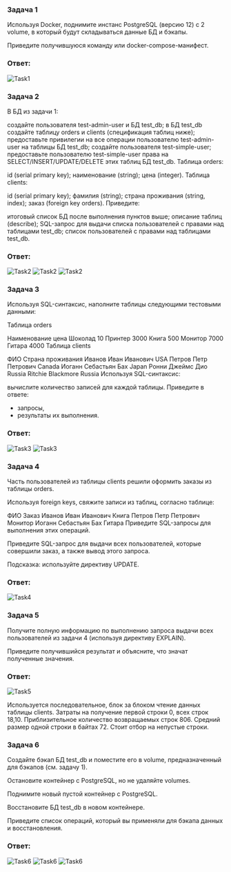 ### Задача 1
Используя Docker, поднимите инстанс PostgreSQL (версию 12) c 2 volume, в который будут складываться данные БД и бэкапы.

Приведите получившуюся команду или docker-compose-манифест.

### Ответ:

![Task1](/lesson06_01/task1.png "Задание 1")

### Задача 2
В БД из задачи 1:

создайте пользователя test-admin-user и БД test_db;
в БД test_db создайте таблицу orders и clients (спeцификация таблиц ниже);
предоставьте привилегии на все операции пользователю test-admin-user на таблицы БД test_db;
создайте пользователя test-simple-user;
предоставьте пользователю test-simple-user права на SELECT/INSERT/UPDATE/DELETE этих таблиц БД test_db.
Таблица orders:

id (serial primary key);
наименование (string);
цена (integer).
Таблица clients:

id (serial primary key);
фамилия (string);
страна проживания (string, index);
заказ (foreign key orders).
Приведите:

итоговый список БД после выполнения пунктов выше;
описание таблиц (describe);
SQL-запрос для выдачи списка пользователей с правами над таблицами test_db;
список пользователей с правами над таблицами test_db.

### Ответ:

![Task2](/lesson06_01/task2_1.png "Задание 2")
![Task2](/lesson06_01/task2_2.png "Задание 2")
![Task2](/lesson06_01/task2_2.png "Задание 2")

### Задача 3
Используя SQL-синтаксис, наполните таблицы следующими тестовыми данными:

Таблица orders

Наименование	цена
Шоколад	10
Принтер	3000
Книга	500
Монитор	7000
Гитара	4000
Таблица clients

ФИО	Страна проживания
Иванов Иван Иванович	USA
Петров Петр Петрович	Canada
Иоганн Себастьян Бах	Japan
Ронни Джеймс Дио	Russia
Ritchie Blackmore	Russia
Используя SQL-синтаксис:

вычислите количество записей для каждой таблицы.
Приведите в ответе:

- запросы,
- результаты их выполнения.

### Ответ:

![Task3](/lesson06_01/task3_1.jpg "Задание 3")
![Task3](/lesson06_01/task3_2.jpg "Задание 3")

### Задача 4
Часть пользователей из таблицы clients решили оформить заказы из таблицы orders.

Используя foreign keys, свяжите записи из таблиц, согласно таблице:

ФИО	Заказ
Иванов Иван Иванович	Книга
Петров Петр Петрович	Монитор
Иоганн Себастьян Бах	Гитара
Приведите SQL-запросы для выполнения этих операций.

Приведите SQL-запрос для выдачи всех пользователей, которые совершили заказ, а также вывод этого запроса.

Подсказка: используйте директиву UPDATE.

### Ответ:

![Task4](/lesson06_01/task4.png "Задание 4")

### Задача 5
Получите полную информацию по выполнению запроса выдачи всех пользователей из задачи 4 (используя директиву EXPLAIN).

Приведите получившийся результат и объясните, что значат полученные значения.

### Ответ:

![Task5](/lesson06_01/task5.png "Задание 5")

Используется последовательное, блок за блоком чтение данных таблицы clients.
Затраты на получение первой строки 0, всех строк 18,10.
Приблизительное количество возвращаемых строк 806. Средний размер одной строки в байтах 72.
Стоит отбор на непустые строки.

### Задача 6
Создайте бэкап БД test_db и поместите его в volume, предназначенный для бэкапов (см. задачу 1).

Остановите контейнер с PostgreSQL, но не удаляйте volumes.

Поднимите новый пустой контейнер с PostgreSQL.

Восстановите БД test_db в новом контейнере.

Приведите список операций, который вы применяли для бэкапа данных и восстановления.

### Ответ:
![Task6](/lesson06_01/task6_1.png "Задание 6")
![Task6](/lesson06_01/task6_2.png "Задание 6")
![Task6](/lesson06_01/task6_3.png "Задание 6")